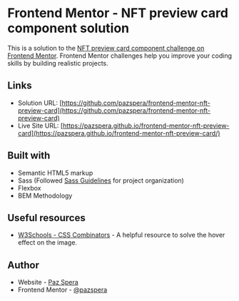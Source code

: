 # Frontend Mentor - NFT preview card component solution

This is a solution to the [NFT preview card component challenge on Frontend Mentor](https://www.frontendmentor.io/challenges/nft-preview-card-component-SbdUL_w0U). Frontend Mentor challenges help you improve your coding skills by building realistic projects. 

## Links

- Solution URL: [https://github.com/pazspera/frontend-mentor-nft-preview-card](https://github.com/pazspera/frontend-mentor-nft-preview-card)
- Live Site URL: [https://pazspera.github.io/frontend-mentor-nft-preview-card](https://pazspera.github.io/frontend-mentor-nft-preview-card/)

## Built with

- Semantic HTML5 markup
- Sass (Followed [Sass Guidelines](https://sass-guidelin.es/) for project organization)
- Flexbox
- BEM Methodology

## Useful resources

- [W3Schools - CSS Combinators](https://www.w3schools.com/css/css_combinators.asp) - A helpful resource to solve the hover effect on the image.

## Author

- Website - [Paz Spera](https://github.com/pazspera)
- Frontend Mentor - [@pazspera](https://www.frontendmentor.io/profile/pazspera)
